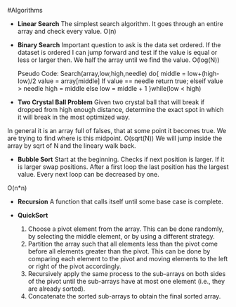 ﻿#Algorithms

* **Linear Search**
	The simplest search algorithm.
	It goes through an entire array and check every value.
	O(n)

* **Binary Search**
	Important question to ask is the data set ordered.
	If the dataset is ordered I can jump forward and test if the value is equal or less or larger then.
	We half the array until we find the value.
	O(log(N))

	Pseudo Code:
	Search(array,low,high,needle)
		do{
			middle = low+(high-low)/2
			value = array[middle]
			If value == needle
				return true;
			elseif value > needle
				high = middle
			else
				low = middle + 1
	}while(low < high)

* **Two Crystal Ball Problem**
Given two crystal ball that will break if dropped from high enough distance, 
determine the exact spot in which it will break in the most optimized way.


In general it is an array full of falses, that at some point it becomes true.
We are trying to find where is this midpoint. 
O(sqrt(N))
We will jump inside the array by sqrt of N and the lineary walk back.

* **Bubble Sort**
Start at the beginning.
Checks if next position is larger. 
If it is larger swap positions.
After a first loop the last position has the largest value.
Every next loop can be decreased by one.

O(n*n)

* **Recursion**
A function that calls itself until some base case is complete.

* **QuickSort**
	1. Choose a pivot element from the array. This can be done randomly, by selecting the middle element, or by using a different strategy.
	2. Partition the array such that all elements less than the pivot come before all elements greater than the pivot. This can be done by comparing each element to the pivot and moving elements to the left or right of the pivot accordingly.
	3. Recursively apply the same process to the sub-arrays on both sides of the pivot until the sub-arrays have at most one element (i.e., they are already sorted).
	4. Concatenate the sorted sub-arrays to obtain the final sorted array.

